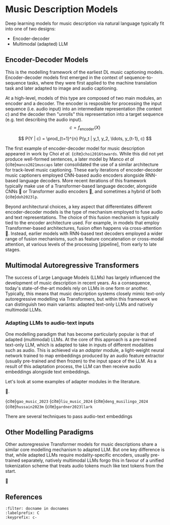 # Music Description Models
Deep learning models for music description via natural language typically fit into one of two designs:

- Encoder-decoder
- Multimodal (adapted) LLM

## Encoder-Decoder Models
This is the modelling framework of the earliest DL music captioning models.
Encoder-decoder models first emerged in the context of sequence-to-sequence tasks, where they were first applied to the machine translation task and later adapted to image and audio captioning.

At a high-level, models of this type are composed of two main modules, an encoder and a decoder. The encoder is resposible for processing the
input sequence (i.e. audio input) into an intermediate representation (the context $c$) and the decoder then "unrolls" this representation 
into a target sequence (e.g. text describing the audio input). 
$$
c = f_{\text{encoder}}(X)
$$

$$
P(Y | c) = \prod_{t=1}^{n} P(y_t | y_1, y_2, \ldots, y_{t-1}, c)
$$

The first example of encoder-decoder model for music description appeared in work by Choi *et al.* {cite}`choi2016towards`. While this did not yet produce well-formed sentences, a later model by Manco *et al* {cite}`manco2021muscaps` later consolidated the use of a similar architecture for track-level music captioning. These early iterations of encoder-decoder music captioners employed CNN-based audio encoders alongside 
RNN-based language decoders. More recent iterations of this framework typically make use of a Transformer-based language decoder, alongside CNNs 🚧 or Transformer audio encoders 🚧, and sometimes a hybrid of both {cite}`doh2023lp`.


Beyond architectural choices, a key aspect that differentiates different encoder-decoder models is the type of mechanism employed to fuse audio 
and text representations. The choice of this fusion mechanism is typically tied to the encoder architecture used. 
For example, in models that employ Transformer-based architectures, fusion often happens via cross-attention 🚧. Instead, earlier models with RNN-based text decoders employed a wider range of fusion mechanisms, such as feature concatenation or cross-modal attention, at various levels of the processing [pipeline], from early to late stages.

## Multimodal Autoregressive Transformers
The success of Large Language Models (LLMs) has largely influenced the development of music description in recent years. As a consequence, today's state-of-the-art models rely on LLMs in one form or another. Typically, this means that music description systems closely mimic text-only autoregressive modelling via Transformers, but within this framework we can distinguish two main variants: adapted text-only LLMs and natively multimodal LLMs. 

### Adapting LLMs to audio-text inputs
One modelling paradigm that has become particularly popular is that of adapted (multimodal) LLMs. At the core of this approach is a pre-trained text-only LLM, which is adapted to take in inputs of different modalities
such as audio. This is achieved via an *adapter* module, a light-weight neural network trained to map embeddings produced by an audio feature extractor (usually pre-trained and then frozen) to the input space of the LLM. As a result of this adaptation process, the LLM can then receive audio embeddings alongside text embeddings. 

Let's look at some examples of adapter modules in the literature.

🚧.


{cite}`gao_music_2023` {cite}`liu_music_2024` {cite}`deng_musilingo_2024` {cite}`hussain2023m` {cite}`gardner2023llark`

There are several techniques to pass audio-text embeddings 

## Other Modelling Paradigms
Other autoregressive Transformer models for music descriptions share a similar core modelling mechanism to adapted LLM. But one key difference is that, while adapted LLMs require modality-specific encoders, usually pre-trained separately, natively multimodal LLMs forgo this in favour of a unified tokenization scheme that treats audio tokens much like text tokens from the start.

🚧

## References

```{bibliography}
:filter: docname in docnames
:labelprefix: C
:keyprefix: c-
```
